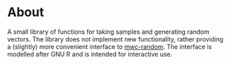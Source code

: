 # About

A small library of functions for taking samples and
generating random vectors.
The library does not implement new functionality,
rather providing a (slightly) more convenient interface
to [mwc-random].
The interface is modelled after GNU R and is intended for
interactive use.

[mwc-random]: http://hackage.haskell.org/package/mwc-random
